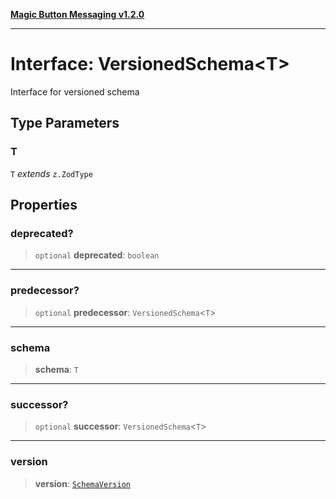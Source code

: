 [**Magic Button Messaging v1.2.0**](../README.md)

***

# Interface: VersionedSchema\<T\>

Interface for versioned schema

## Type Parameters

### T

`T` *extends* `z.ZodType`

## Properties

### deprecated?

> `optional` **deprecated**: `boolean`

***

### predecessor?

> `optional` **predecessor**: `VersionedSchema`\<`T`\>

***

### schema

> **schema**: `T`

***

### successor?

> `optional` **successor**: `VersionedSchema`\<`T`\>

***

### version

> **version**: [`SchemaVersion`](SchemaVersion.md)
